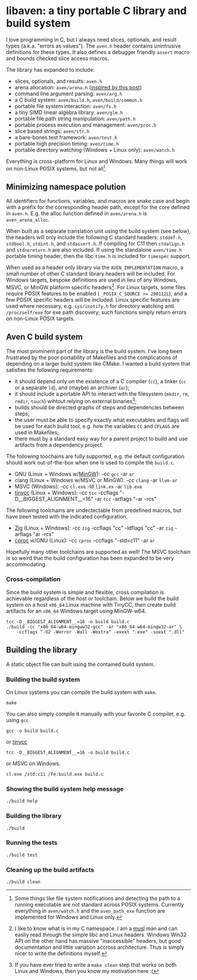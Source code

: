 # libaven: a tiny portable C library and build system

I love programming in C, but I always need slices, optionals, and
result types (a.k.a. "errors as values").
The `aven.h` header contains unintrusive definitions for these types.
It also defines a debugger friendly `assert` macro and bounds checked slice
access macros.

The library has expanded to include:

 - slices, optionals, and results: `aven.h`
 - arena allocation: `aven/arena.h` ([inspired by this post][2])
 - command line argument parsing: `aven/arg.h`
 - a C build system: `aven/build.h`, `aven/build/common.h`
 - portable file system interaction: `aven/fs.h`
 - a tiny SIMD linear algebra library: `aven/glm.h`
 - portable file path string manipulation: `aven/path.h`
 - portable process execution and management: `aven/proc.h`
 - slice based strings: `aven/str.h`
 - a bare-bones test framework: `aven/test.h`
 - portable high precision timing: `aven/time.h`
 - portable directory watching (Windows + Linux only): `aven/watch.h`

Everything is cross-platform for Linux and Windows. Many things will work
on non-Linux POSIX systems, but not all[^1].

## Minimizing namespace polution

All identifiers for functions, variables, and macros are snake case
and begin with a prefix for the corresponding header path, except for the
core defined in `aven.h`. E.g. the alloc function defined in `aven/arena.h` is
`aven_arena_alloc`.

When built as a separate translation unit using the build system (see below),
the headers will only include the following C standard headers:
`stddef.h`, `stdbool.h`, `stdint.h`, and `stdassert.h`.
If compiling for C11 then `stdalign.h` and `stdnoreturn.h` are also included.
If using the standalone `aven/time.h` portable timing header, then the libc
`time.h` is included for `timespec` support.

When used as a header only library via the `AVEN_IMPLEMENTATION` macro,
a small number of other C standard library headers will be included.
For Windows targets, bespoke definitions are used in lieu of
any Windows, MSVC, or MinGW platform specific headers[^3].
For Linux targets, some files require POSIX features to be enabled
( `_POSIX_C_SOURCE >= 200112L`), and a few POSIX specific headers will be included. Linux
specific features are used where necessary, e.g. `sys/inotify.h` for directory
watching and `/proc/self/exe` for exe path discovery; such functions simply
return errors on non-Linux POSIX targets.

## Aven C build system

The most prominent part of the library is the build system. I've long been
frustrated by the poor portability of Makefiles and the complications of
depending on a larger build system like CMake. I wanted a build system
that satisfies the following requirements:

 - it should depend only on the existence of a C compiler (`cc`), a linker
   (`cc` or a separate `ld`), and (maybe) an archiver (`ar`);
 - it should include a portable API to interact with the filesystem
   (`mkdir`, `rm`, `rmdir`, `touch`) wihtout relying on external binaries[^2];
 - builds should be directed graphs of steps and dependencies between steps;
 - the user must be able to specify exactly what executables and flags will
   be used for each build tool, e.g. how the variables `CC` and `CFLAGS` are
   used in Makefiles;
 - there must by a standard easy way for a parent project to build and use
   artifacts from a dependency project.

The following toochains are fully supported, e.g. the default configuration
should work out-of-the-box when one is used to compile the `build.c`. 

 - GNU (Linux + Windows w/[MinGW][3]): -cc `gcc` -ar `ar`
 - clang (Linux + Windows w/MSVC or MinGW): -cc `clang` -ar `llvm-ar`
 - MSVC (Windows): -cc `cl.exe` -ld `link.ex` -ar `lib.exe`
 - [tinycc][5] (Linux + Windows): -cc `tcc` -ccflags
   "-D\_\_BIGGEST\_ALIGNMENT\_\_=16" -ar `tcc` -arflags "-ar -rcs"

The following toolchains are undectectable from predefined macros, but have
been tested with the indicated configuration.

 - [Zig][1] (Linux + Windows): -cc `zig` -ccflags "cc" -ldflags "cc" -ar `zig`
   -arflags "ar -rcs"
 - [cproc][4] w/GNU (Linux): -cc `cproc` -ccflags "-std=c11" -ar `ar`

Hopefully many other toolchains are supported as well! The MSVC
toolchain is so weird that the build configuration has been expanded to be
very accommodating.

### Cross-compilation

Since the build system is simple and flexible, cross compilation is achievable
regardless of the host or toolchain. Below we build the build system on a
host `x86_64` Linux machine with TinyCC, then create build artifacts for
an `x86_64` Windows target using MinGW-w64.

```
tcc -D__BIGGEST_ALIGNMENT__=16 -o build build.c
./build -cc "x86_64-w64-mingww32-gcc" -ar "x86_64-w64-mingw32-ar" \
    -ccflags "-O2 -Werror -Wall -Wextra" -exext ".exe" -soext ".dll"
```

## Building the library

A static object file can built using the contained build system.  

### Building the build system

On Linux systems you can compile the build system with `make`.

```shell
make
```

You can also simply compile it manually with your favorite C compiler,
e.g. using `gcc`

```shell
gcc -o build build.c
```

or [tinycc][5]

```shell
tcc -D__BIGGEST_ALIGNMENT__=16 -o build build.c
```

or MSVC on Windows.

```shell
cl.exe /std:c11 /Fe:build.exe build.c
```

### Showing the build system help message

```shell
./build help
```

### Building the library

```shell
./build
```

### Running the tests

```shell
./build test
```

### Cleaning up the build artifacts

```shell
./build clean
```

[^1]: Some things like file system notifications and detecting the path to a
    running executable are not standard across
    POSIX systems. Currently everything in `aven/watch.h` and the
    `aven_path_exe` function are implemented
    for Windows and Linux only.

[^2]: If you have ever tried to write a `make clean` step that works
    on both Linux and Windows, then you know my motivation here :(

[^3]: I like to know what is in my C namespace. I am a [musl][6]
      man and can easliy read through the simple libc and Linux headers.
      Windows Win32 API on the other hand has massive "inaccessible" headers,
      but good documentation and little variation accross architecture.
      Thus is simply nicer to write the definitions myself.

[1]: https://ziglang.org/
[2]: https://nullprogram.com/blog/2023/09/27/
[3]: https://www.mingw-w64.org/
[4]: https://sr.ht/~mcf/cproc/
[5]: https://repo.or.cz/w/tinycc.git
[6]: https://musl.libc.org/
